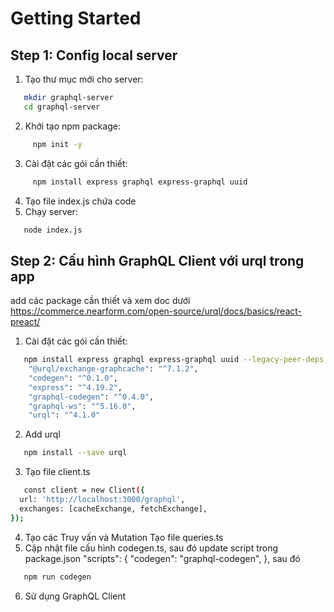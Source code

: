 # Getting Started

## Step 1: Config local server

1. Tạo thư mục mới cho server:

```bash
   mkdir graphql-server
   cd graphql-server
```

2. Khởi tạo npm package:

```bash
     npm init -y
```

3. Cài đặt các gói cần thiết:

```bash
     npm install express graphql express-graphql uuid
```

4. Tạo file index.js chứa code
5. Chạy server:

```bash
   node index.js
```

## Step 2: Cấu hình GraphQL Client với urql trong app

add các package cần thiết và xem doc dưới
https://commerce.nearform.com/open-source/urql/docs/basics/react-preact/

1. Cài đặt các gói cần thiết:

```bash
   npm install express graphql express-graphql uuid --legacy-peer-deps
    "@urql/exchange-graphcache": "^7.1.2",
    "codegen": "^0.1.0",
    "express": "^4.19.2",
    "graphql-codegen": "^0.4.0",
    "graphql-ws": "^5.16.0",
    "urql": "^4.1.0"

```

2. Add urql

```bash
   npm install --save urql
```

3. Tạo file client.ts

```bash
   const client = new Client({
  url: 'http://localhost:3000/graphql',
  exchanges: [cacheExchange, fetchExchange],
});
```

4. Tạo các Truy vấn và Mutation
   Tạo file queries.ts
5. Cập nhật file cấu hình codegen.ts, sau đó
   update script trong package.json
   "scripts": {
   "codegen": "graphql-codegen",
   },
   sau đó

```bash
   npm run codegen
```

6. Sử dụng GraphQL Client
